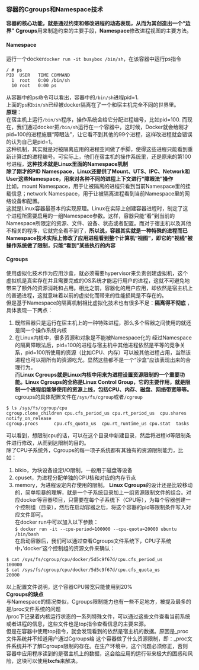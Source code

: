 ### 容器的Cgroups和Namespace技术
**容器的核心功能，就是通过约束和修改进程的动态表现，从而为其创造出一个“边界”**
**Cgroups**用来制造约束的主要手段，**Namespace**修改进程视图的主要方法。
#### Namespace
运行一个docker`docker run -it busybox /bin/sh`，在该容器中运行ps指令   
```shell
/ # ps
PID  USER   TIME COMMAND
  1  root   0:00 /bin/sh
  10 root   0:00 ps

```
从容器中的ps命令可以看出，容器中的`/bin/sh`进程pid=1.  
上面的`ps`和`bin/sh`已经被docker隔离在了一个和宿主机完全不同的世界里。  
**原理**：  
在宿主机上运行`/bin/sh`程序，操作系统会给它分配进程编号，比如pid=100. 而现在，我们通过docker把`/bin/sh`运行在一个容器中，这时候，Docker就会给刚才pid=100的进程施展“障眼法”，让它看不到其他的99个进程，这样改进程就会错误的认为自己是pid=1。  
这种机制，其实就是对被隔离应用的进程空间做了手脚，使得这些进程只能看到重新计算过的进程编号。可实际上，他们在宿主机的操作系统里，还是原来的第100号进程，**这种技术就是Linux里面的Namespace机制**  
**除了刚才的PID Namespace，Linux还提供了Mount、UTS、IPC、Network和User这些Namespace，用来对各种不同的进程上下文进行“障眼法”操作**  
比如，mount Namespace，用于让被隔离的进程只看到当前Namespace里的挂载信息；network Namespace，用于让被隔离进程看到当前Namespace里的网络设备和配置。  
这就是Linux容器最基本的实现原理。Linux在实际上创建容器进程时，制定了这个进程所需要启用的一组Namespace参数。这样，容器只能“看”到当前的Namespace所限定的资源、文件、设备、状态或者配置。而对于宿主机以及其他不相关的程序，它就完全看不到了，**所以说，容器其实就是一种特殊的进程而已**   
**Namespace技术实际上修改了应用进程看到整个计算机“视图”，即它的“视线”被操作系统做了限制，只能“看到”某些执行的内容**  
#### Cgroups
使用虚拟化技术作为应用沙盒，就必须需要hypervisor来负责创建虚拟机，这个虚拟机是真实存在并且需要完成的OS系统才能运行用户的进程，这就不可避免地带来了额外的资源消耗和占用。相比之前，容器化的用户应用，却依然是宿主机上的普通进程，这就意味着以前的虚拟化而带来的性能损耗是不存在的。  
但是基于Namespace的隔离机制相比虚拟化技术也有很多不足：**隔离得不彻底**  ，具体表现一下两点：
1. 既然容器只是运行在宿主机上的一种特殊进程，那么多个容器之间使用的就还是同一个操作系统内核
2. 在Linux内核中，很多资源和对象是不能被Namespace化的
经过Namespace的隔离障眼法后，pid=100的进程与宿主机中其他进程依然是平等的竞争关系，pid=100所使用的资源（比如CPU、内存）可以被其他进程占用，当然该进程也可以把所有的资源吃光。显然这些都不是一个“沙盒”应该表现出来的合理行为。  
而**Linux Cgroups就是Linux内核中用来为进程设置资源限制的一个重要功能。Linux Cgroups的全称是Linux Control Group，它的主要作用，就是限制一个进程组能够使用的资源上线，包括CPU、内存、磁盘、网络带宽等等。**  
cgroups的具体配置文件在`/sys/fs/cgroup`或者`/cgroup`    
```shell
$ ls /sys/fs/cgroup/cpu
cgroup.clone_children cpu.cfs_period_us cpu.rt_period_us  cpu.shares notify_on_release
cgroup.procs      cpu.cfs_quota_us  cpu.rt_runtime_us cpu.stat  tasks
```
可以看到，想限制cpu的话，可以在这个目录中新建目录，然后将进程id等限制条件进行修改，从而到达限制的目的。  
除了CPU子系统外，Cgroups的每一项子系统都有其独有的资源限制能力，比如：
1. blkio，为块设备设定I/O限制，一般用于磁盘等设备
2. cpuset，为进程分配单独的CPU核和对应的内存节点
3. memory，为进程设定内存使用的限制。
**Linux Cgroups**的设计还是比较移动的，简单粗暴的理解，就是一个子系统目录加上一组资源限制文件的组合。对应docker等容器项目，只需要在每个子系统下（CPU等），为每个容器创建一个控制组（目录），然后在启动容器之后，将这个容器的pid等限制条件写入对应文件即可。  
在docker run中可以加入以下参数：  
`$ docker run -it --cpu-period=100000 --cpu-quota=20000 ubuntu /bin/bash`  
在启动容器后，我们可以通过查看Cgroups文件系统下，CPU子系统中，’docker’这个控制组的资源文件来确认：
```shell
$ cat /sys/fs/cgroup/cpu/docker/5d5c9f67d/cpu.cfs_period_us 
100000
$ cat /sys/fs/cgroup/cpu/docker/5d5c9f67d/cpu.cfs_quota_us 
20000
```
以上配置文件说明，这个容器CPU带宽只能使用到20%   
**Cgroups的缺点**   
与Namespace的情况类似，Cgroups限制能力也有一些不足地方，被提及最多的是/proc文件系统的问题   
/proc下记录着内核运行状态的一系列特殊文件，可以通过这些文件查看当前系统或者进程的信息，这些文件也是top指令查看信息的主要来源。  
但是在容器中使用top指令，就会发现看到的依然是宿主机的数据。原因是_proc文件系统并不知道用户通过Cgroups给 这个容器做了什么资源限制，即：_proc文件系统并不了解Cgroups限制的存在。在生产环境中，这个问题必须修正，否则容器中应用程序读到的是宿主机上的数据，这会给应用的运行带来极大的困惑和风险，这块可以使用**lxcfs**来解决。